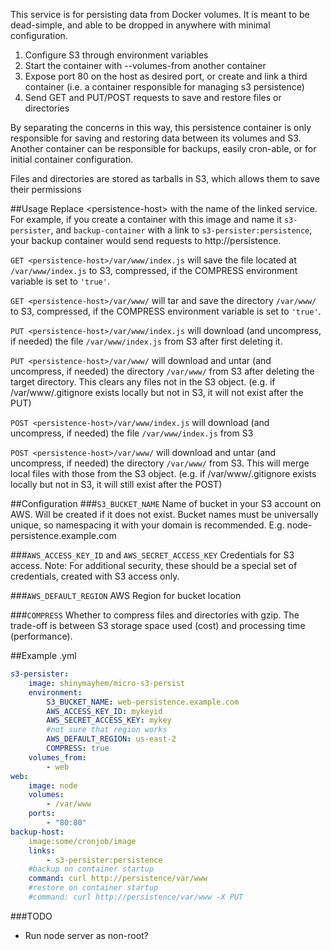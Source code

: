 This service is for persisting data from Docker volumes. It is meant to be dead-simple, and able to be dropped in anywhere with minimal configuration.

1. Configure S3 through environment variables
2. Start the container with --volumes-from another container
3. Expose port 80 on the host as desired port, or create and link a third container (i.e. a container responsible for managing s3 persistence)
4. Send GET and PUT/POST requests to save and restore files or directories

By separating the concerns in this way, this persistence container is only responsible for saving and restoring data between its volumes and S3. Another container can be responsible for backups, easily cron-able, or for initial container configuration.

Files and directories are stored as tarballs in S3, which allows them to save their permissions

##Usage
Replace \<persistence-host> with the name of the linked service. For example, if you create a container with this image and name it `s3-persister`, and `backup-container` with a link to `s3-persister:persistence`, your backup container would send requests to http://persistence.

`GET <persistence-host>/var/www/index.js` will save the file located at `/var/www/index.js` to S3, compressed, if the COMPRESS environment variable is set to `'true'`.

`GET <persistence-host>/var/www/` will tar and save the directory `/var/www/` to S3, compressed, if the COMPRESS environment variable is set to `'true'`.

`PUT <persistence-host>/var/www/index.js` will download (and uncompress, if needed) the file `/var/www/index.js` from S3 after first deleting it.

`PUT <persistence-host>/var/www/` will download and untar (and uncompress, if needed) the directory `/var/www/` from S3 after deleting the target directory. This clears any files not in the S3 object. (e.g. if /var/www/.gitignore exists locally but not in S3, it will not exist after the PUT)

`POST <persistence-host>/var/www/index.js` will download (and uncompress, if needed) the file `/var/www/index.js` from S3

`POST <persistence-host>/var/www/` will download and untar (and uncompress, if needed) the directory `/var/www/` from S3. This will merge local files with those from the S3 object. (e.g. if /var/www/.gitignore exists locally but not in S3, it will still exist after the POST)

##Configuration
###`S3_BUCKET_NAME`
Name of bucket in your S3 account on AWS. Will be created if it does not exist. Bucket names must be universally unique, so namespacing it with your domain is recommended. E.g. node-persistence.example.com

###`AWS_ACCESS_KEY_ID` and `AWS_SECRET_ACCESS_KEY`
Credentials for S3 access. Note: For additional security, these should be a special set of credentials, created with S3 access only.

###`AWS_DEFAULT_REGION`
AWS Region for bucket location

###`COMPRESS`
Whether to compress files and directories with gzip. The trade-off is between S3 storage space used (cost) and processing time (performance).

##Example .yml
```yml
s3-persister:
    image: shinymayhem/micro-s3-persist
    environment:
        S3_BUCKET_NAME: web-persistence.example.com
        AWS_ACCESS_KEY_ID: mykeyid
        AWS_SECRET_ACCESS_KEY: mykey
        #not sure that region works
        AWS_DEFAULT_REGION: us-east-2
        COMPRESS: true
    volumes_from:
        - web
web:
    image: node
    volumes:
        - /var/www
    ports:
        - "80:80"
backup-host:
    image:some/cronjob/image
    links:
        - s3-persister:persistence
    #backup on container startup
    command: curl http://persistence/var/www
    #restore on container startup
    #command: curl http://persistence/var/www -X PUT
```

###TODO
* Run node server as non-root?
